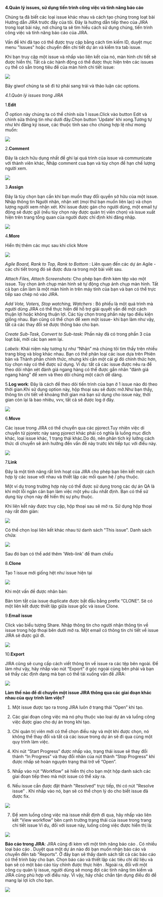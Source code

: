 **4.Quản lý issues, sử dụng tiến trình công việc và tính năng báo cáo**

Chúng ta đã biết  các loại issue khác nhau và cách tạo chúng trong loạt bài Hướng dẫn JIRA trước đây của  tôi. Đây là hướng dẫn tiếp theo của JIRA trong loạt bài này, nơi chúng ta sẽ tìm hiểu cách sử dụng chúng, tiến trình công việc và tính năng báo cáo của JIRA.

Vấn đề khi đã tạo có thể được truy cập bằng cách tìm kiếm ID, duyệt mục menu "Issues" hoặc chuyển đến chi tiết dự án và kiểm tra tab issue.

Khi bạn truy cập một issue và nhấp vào liên kết của nó, màn hình  chi tiết sẽ được hiển thị. Tất cả các hành động có thể được thực hiện trên các issues cụ thể có sẵn trong tiêu đề của màn hình chi tiết issue:

![](https://images.viblo.asia/f66cb7c0-c8e9-4e31-a2c7-9695c19aeb94.jpg)

Bây giwof chúng ta sẽ đi từ phải sang trái và thảo luận các options.

*4.1.Quản lý issues trong JIRA*

1.**Edit**

Ở option này chúng ta có thể chỉnh sửa 1 issue.Click vào button Edit và chỉnh sửa thông tin như dưới đây.Chọn button 'Update' khi xong.Tương tự như khi đăng ký issue, các thuộc tính sao cho chúng hợp lệ như mong muốn:

![](https://images.viblo.asia/5a1298b2-49ba-4cf5-825c-934f0c88101b.jpg)

2.**Comment**

Đây là cách hữu dụng nhất để ghi lại quá trình của issue và communicate với thành viên khác, Nhập comment cua bạn và tùy chọn để hạn chế lượng người xem.

![](https://images.viblo.asia/7f9d31c2-2151-450e-9be4-58089314cea7.jpg)

3.**Assign**

Đây là tùy chọn bạn cần khi bạn muốn thay đổi quyền sở hữu của một issue. Nhập thông tin Người nhận, nhận xét (mọi thứ bạn muốn liên lạc) và chọn lượng người xem nhận xét. Khi issue được gán cho người dùng, một email tự động sẽ được gửi (nếu tùy chọn này được quản trị viên chọn) và issue xuất hiện trên trang tổng quan của người được chỉ định khi đăng nhập.

![](https://images.viblo.asia/77731805-c4c6-4627-ac69-6e5d905d7d5b.jpg)

4.**More**

Hiển thị thêm các mục sau khi click More

![](https://images.viblo.asia/d96e5192-715c-471c-80f6-ded945742708.jpg)

*Agile Board, Rank to Top, Rank to Bottom* : Liên quan đến các dự án Agile - các chi tiết trong đó sẽ được đưa ra trong một bài viết sau.

*Attach Files, Attach Screenshots*: Cho phép bạn đính kèm tệp vào một issue. Tùy chọn ảnh chụp màn hình sẽ tự động chụp ảnh chụp màn hình. Tất cả bạn cần làm là một màn hình in trên máy tính của bạn và bạn có thể trực tiếp sao chép nó vào  JIRA.

*Add Vote, Voters, Stop watching, Watchers* : Bỏ phiếu là một quá trình mà người dùng JIRA có thể thực hiện để hỗ trợ giải quyết vấn đề một cách thuận lợi hoặc không thuận lợi. Các tùy chọn trong phần này tạo điều kiện giống nhau. Bạn cũng có thể chọn để xem một issue- khi bạn làm như vậy, tất cả các thay đổi  sẽ được thông báo cho bạn.

*Create Sub-Task, Convert to Sub-task*: Phần này đã có trong phần 3 của loạt bài, mời các bạn xem lại.

*Labels*: Khái niệm này tương tự như “Nhãn” mà chúng tôi tìm thấy trên nhiều trang blog và blog khác nhau. Bạn có thể phân loại các isue dựa trên Phiên bản và Thành phần chính thức, nhưng khi cần một cái gì đó chính thức hơn, tùy chọn này có thể được sử dụng. Ví dụ: tất cả các issue được nêu ra để theo dõi nhận xét đánh giá ngang hàng có thể được gắn nhãn “đánh giá ngang hàng” để xem và theo dõi chúng một cách dễ dàng.

5.**Log work**: Đây là cách để theo dõi tiến trình của bạn ở 1 issue nào đó theo thời gian.Khi sử dụng option này, hộp thoại sau sẽ được mở.Như bạn thấy, thông tin chi tiết về khoảng thời  gian mà bạn sử dụng cho issue này, thời gian còn lại là bao nhiêu, vvv, tất cả sẽ được log ở đây.

![](https://images.viblo.asia/62bf8b26-3861-4f93-bd82-01d1fe5abe03.jpg)

6.**Move**

Các issue trong JIRA có thể chuyển qua các pjorect.Tuy nhiên việc di chuyển từ pjoretc này sang pjorect khác phải có nghĩa là luồng mục đích khác, loại issue khác, 1 trạng thái khác.Do đó, nên phân tích kỹ lưỡng cách thức di chuyển sẽ ảnh hưởng đến vấn đề này trước khi tiếp tục với điều này.

![](https://images.viblo.asia/e6f23eb4-8470-4611-b1ce-6e9a4d3f6c09.jpg)

7.**Link**

Đây là một tính năng rất linh hoạt của JIRA cho phép bạn liên kết một cách hợp lý các issue với nhau và thiết lập các mối quan hệ / phụ thuộc.

Một ví dụ trong trường hợp này có thể được sử dụng trong các dự án QA là khi một lỗi ngăn cản bạn làm việc một yêu cầu nhất định. Bạn có thể sử dụng tùy chọn này để hiển thị sự phụ thuộc.

Khi liên kết này được truy cập, hộp thoại sau sẽ mở ra. Sử dụng hộp thoại này rất đơn giản:

![](https://images.viblo.asia/2b26f0c4-3263-408c-82cc-597f9275d540.jpg)

Có thể chọn loại liên kết khác nhau từ  danh sách "This issue". Danh sách chứa:

![](https://images.viblo.asia/26259904-4f3b-45c1-8657-65c17b297797.jpg)

Sau đó bạn có thể add thêm 'Web-link' để tham chiếu

8.**Clone** 

Tạo 1 issue mới giống hệt như issue hiện tại

![](https://images.viblo.asia/915699ee-1a6f-44ca-baa5-1e3ba55cd80f.jpg)

Khi một vấn đề được nhân bản:

Bản tóm tắt của issue  duplicate được bắt đầu bằng prefix  “CLONE”.
Sẽ có một liên kết được thiết lập giữa issue gốc và issue Clone.

9.**Email issue**

Click vào biểu tượng Share. Nhập thông tin cho người nhận thông tin về issue trong hộp thoại bên dưới mở ra. Một email có thông tin chi tiết về issue JIRA sẽ được gửi đi.

![](https://images.viblo.asia/7beeff71-4df8-4f03-9e30-149e93487e1a.jpg)

10.**Export**

JIRA cũng sẽ cung cấp cách viết thông tin về issue ra các tệp bên ngoài. Để làm như vậy, hãy nhấp vào nút “Export” ở góc ngoài cùng bên phải và bạn sẽ thấy các định dạng mà bạn có thể tải xuống vấn đề JIRA:

![](https://images.viblo.asia/005f9a38-d246-4064-8186-d180c0b68154.jpg)


**Làm thế nào để di chuyển một issue JIRA thông qua các giai đoạn khác nhau của quy trình làm việc?**

1) Một issue được tạo ra trong JIRA luôn ở trạng thái “Open” khi tạo.

2) Các giai đoạn công việc mà nó phụ thuộc vào loại dự án và luồng công việc được giao cho dự án trong khi tạo.

3) Chỉ quản trị viên mới có thể chọn điều này và một khi được chọn, nó không thể thay đổi và tất cả các issue trong dự án sẽ đi qua cùng một quy trình làm việc.

4) Khi nút “Start Progress” được nhấp vào, trạng thái issue sẽ thay đổi thành “In Progress” và thay đổi nhãn của nút thành “Stop Progress” khi được nhấp sẽ hoàn nguyên trạng thái trở về “Open”.

5) Nhấp vào nút “Workflow” sẽ hiển thị cho bạn một hộp danh sách các giai đoạn tiếp theo mà một issue có thể xảy ra.

6) Nếu issue cần được đặt thành "Resolved" trực tiếp, thì có nút "Resolve issue" . Khi nhấp vào nó, bạn sẽ có thể chọn lý do cho biết issue đã được fix.

![](https://images.viblo.asia/0d6c9c22-5e54-4c35-8155-14adadcf5294.jpg)

7) Để xem luồng công việc mà issue nhất định đi qua, hãy nhấp vào liên kết “View workflow” bên cạnh trường trạng thái của issue trong trang chi tiết issue Ví dụ, đối với issue  này, luồng công việc được hiển thị là:

![](https://images.viblo.asia/55b681b0-d5fa-4c8e-ab47-1db00d8e0742.jpg)

**Báo cáo trong JIRA**:
JIRA cũng đi kèm với một tính năng báo cáo . Có nhiều loại báo cáo . Duyệt qua một dự án nào đó  bạn muốn nhận báo cáo và chuyển đến tab "Reports". Ở đây bạn sẽ thấy danh sách tất cả các báo cáo có thể trình bày cho bạn. Chọn báo cáo và thiết lập các tiêu chí dữ liệu và bạn sẽ có một báo cáo tùy chỉnh được thực hiện .
Ngoài ra, đối với một công cụ quản lý issue, người dùng sẽ mong đợi các tính năng tìm kiếm  và JIRA cũng phù hợp với điều này. Vì vậy, hãy chắc chắn tận dụng điều đó để mang lại lợi ích cho bạn.

![](https://images.viblo.asia/ac8f635f-c0b8-4245-9d4c-556facaa9c95.jpg)